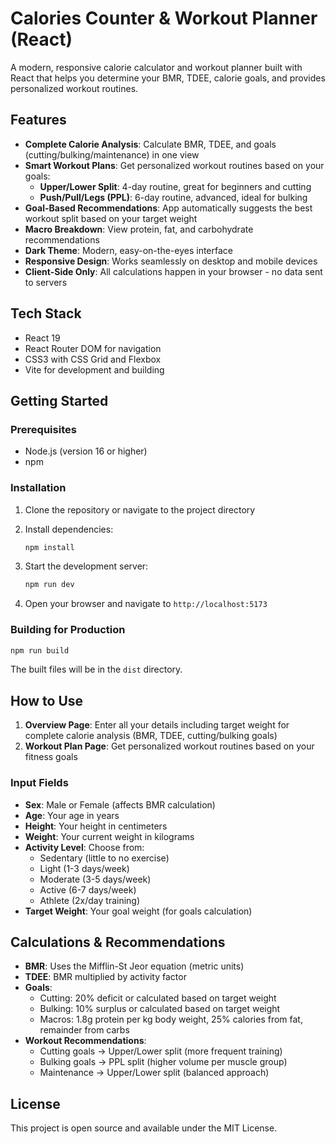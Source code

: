 # Calories Counter & Workout Planner (React)

A modern, responsive calorie calculator and workout planner built with React that helps you determine your BMR, TDEE, calorie goals, and provides personalized workout routines.

## Features

- **Complete Calorie Analysis**: Calculate BMR, TDEE, and goals (cutting/bulking/maintenance) in one view
- **Smart Workout Plans**: Get personalized workout routines based on your goals:
  - **Upper/Lower Split**: 4-day routine, great for beginners and cutting
  - **Push/Pull/Legs (PPL)**: 6-day routine, advanced, ideal for bulking
- **Goal-Based Recommendations**: App automatically suggests the best workout split based on your target weight
- **Macro Breakdown**: View protein, fat, and carbohydrate recommendations
- **Dark Theme**: Modern, easy-on-the-eyes interface
- **Responsive Design**: Works seamlessly on desktop and mobile devices
- **Client-Side Only**: All calculations happen in your browser - no data sent to servers

## Tech Stack

- React 19
- React Router DOM for navigation
- CSS3 with CSS Grid and Flexbox
- Vite for development and building

## Getting Started

### Prerequisites

- Node.js (version 16 or higher)
- npm

### Installation

1. Clone the repository or navigate to the project directory
2. Install dependencies:
   ```bash
   npm install
   ```

3. Start the development server:
   ```bash
   npm run dev
   ```

4. Open your browser and navigate to `http://localhost:5173`

### Building for Production

```bash
npm run build
```

The built files will be in the `dist` directory.

## How to Use

1. **Overview Page**: Enter all your details including target weight for complete calorie analysis (BMR, TDEE, cutting/bulking goals)
2. **Workout Plan Page**: Get personalized workout routines based on your fitness goals

### Input Fields

- **Sex**: Male or Female (affects BMR calculation)
- **Age**: Your age in years
- **Height**: Your height in centimeters
- **Weight**: Your current weight in kilograms
- **Activity Level**: Choose from:
  - Sedentary (little to no exercise)
  - Light (1-3 days/week)
  - Moderate (3-5 days/week)
  - Active (6-7 days/week)
  - Athlete (2x/day training)
- **Target Weight**: Your goal weight (for goals calculation)

## Calculations & Recommendations

- **BMR**: Uses the Mifflin-St Jeor equation (metric units)
- **TDEE**: BMR multiplied by activity factor
- **Goals**: 
  - Cutting: 20% deficit or calculated based on target weight
  - Bulking: 10% surplus or calculated based on target weight
  - Macros: 1.8g protein per kg body weight, 25% calories from fat, remainder from carbs
- **Workout Recommendations**:
  - Cutting goals → Upper/Lower split (more frequent training)
  - Bulking goals → PPL split (higher volume per muscle group)
  - Maintenance → Upper/Lower split (balanced approach)

## License

This project is open source and available under the MIT License.